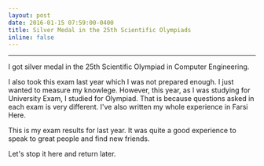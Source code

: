 ```yaml
---
layout: post
date: 2016-01-15 07:59:00-0400
title: Silver Medal in the 25th Scientific Olympiads
inline: false
---
```


****

I got silver medal in the 25th Scientific Olympiad in Computer Engineering.

I also took this exam last year which I was not prepared enough. I just wanted to measure my knowlege. However, this year, as I was studying for University Exam, I studied for Olympiad. That is because questions asked in each exam is very different. I've also written my whole experience in Farsi Here.

This is my exam results for last year. It was quite a good experience to speak to great people and find new friends.

Let's stop it here and return later.
